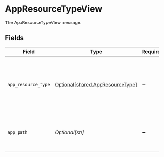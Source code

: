 # AppResourceTypeView

The AppResourceTypeView message.


## Fields

| Field                                                                                                                    | Type                                                                                                                     | Required                                                                                                                 | Description                                                                                                              |
| ------------------------------------------------------------------------------------------------------------------------ | ------------------------------------------------------------------------------------------------------------------------ | ------------------------------------------------------------------------------------------------------------------------ | ------------------------------------------------------------------------------------------------------------------------ |
| `app_resource_type`                                                                                                      | [Optional[shared.AppResourceType]](../../models/shared/appresourcetype.md)                                               | :heavy_minus_sign:                                                                                                       | The AppResourceType is referenced by an app entitlement defining its resource types. Commonly things like Group or Role. |
| `app_path`                                                                                                               | *Optional[str]*                                                                                                          | :heavy_minus_sign:                                                                                                       | JSONPATH expression indicating the location of the App object in the  array                                              |